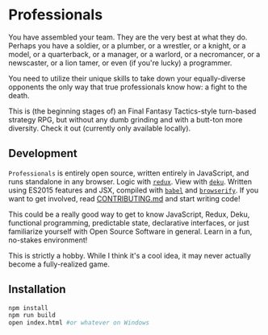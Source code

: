 # Professionals

You have assembled your team. They are the very best at what they do. Perhaps you have a soldier, or a plumber, or a wrestler, or a knight, or a model, or a quarterback, or a manager, or a warlord, or a necromancer, or a newscaster, or a lion tamer, or even (if you're lucky) a programmer.

You need to utilize their unique skills to take down your equally-diverse opponents the only way that true professionals know how: a fight to the death.

This is (the beginning stages of) an Final Fantasy Tactics-style turn-based strategy RPG, but without any dumb grinding and with a butt-ton more diversity. Check it out (currently only available locally).

## Development

`Professionals` is entirely open source, written entirely in JavaScript, and runs standalone in any browser. Logic with [`redux`](http://redux.js.org/). View with [`deku`](http://dekujs.github.io/deku/). Written using ES2015 features and JSX, compiled with [`babel`](https://babeljs.io/) and [`browserify`](http://browserify.org/). If you want to get involved, read [CONTRIBUTING.md](CONTRIBUTING.md) and start writing code!

This could be a really good way to get to know JavaScript, Redux, Deku, functional programming, predictable state, declarative interfaces, or just familiarize yourself with Open Source Software in general. Learn in a fun, no-stakes environment!

This is strictly a hobby. While I think it's a cool idea, it may never actually become a fully-realized game.

## Installation

```sh
npm install
npm run build
open index.html #or whatever on Windows
```

